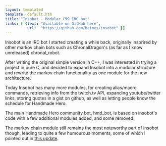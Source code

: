 ```yaml
---
layout: templated
template: default.htm
title: "Insobot - Modular C99 IRC bot"
links: [ {text: "Available on GitHub here",
          url:  "https://github.com/baines/insobot" }]
---
```

Insobot is an IRC bot I started creating a while back, originally insprired by
other markov chain bots such as ChronalDragon's (as far as I know unreleased) chronal_robot.

After writing the original simple version in C++, I was interested in trying a
project in pure C, and decided to expand Insobot into a modular structure
and rewrite the markov chain functionality as one module for the new architecture.

Today Insobot has many more modules, for creating alias/macro commands, retrieving
info from the twitch.tv API, expanding youtube/twitter links, storing quotes in 
a gist on github, as well as letting people know the schedule for Handmade Hero.

The main Handmade Hero community bot, hmd_bot, is based on insobot's code with a 
few additional modules added, and some removed.

The markov chain module still remains the most noteworthy part of insobot though,
leading to quite a few humourous moments, some of which I pointed out in 
[this update](/updates/dares-bots-port-oh-my/#insobot).
